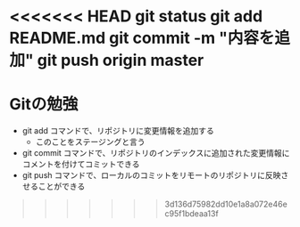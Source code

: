 <<<<<<< HEAD
git status
git add README.md
git commit -m "内容を追加"
git push origin master
=======
# Gitの勉強
- git add コマンドで、リポジトリに変更情報を追加する
  - このことをステージングと言う
- git commit コマンドで、リポジトリのインデックスに追加された変更情報にコメントを付けてコミットできる
- git push コマンドで、ローカルのコミットをリモートのリポジトリに反映させることができる
>>>>>>> 3d136d75982dd10e1a8a072e46ec95f1bdeaa13f
